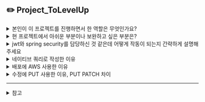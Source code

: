 ## ✏️ Project_ToLevelUp


<details>
  <summary>본인이 이 프로젝트를 진행하면서 한 역할은 무엇인가요?</summary> 
</details>

<details>
  <summary>현 프로젝트에서 아쉬운 부분이나 보완하고 싶은 부분은?</summary> 
</details>

<details>
  <summary>jwt와 spring security를 담당하신 것 같은데 어떻게 작동이 되는지 간략하게 설명해주세요</summary> 
</details>

<details>
  <summary>네이티브 쿼리로 작성한 이유</summary> 
</details>

<details>
  <summary>배포에 AWS 사용한 이유</summary> 
</details>

<details>
  <summary>수정에 PUT 사용한 이유, PUT PATCH 차이</summary> 
</details>

----

<details>
  <summary>참고</summary> 
</details>
